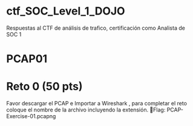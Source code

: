 # ctf_SOC_Level_1_DOJO
Respuestas al CTF de análisis de trafico, certificación como Analista de SOC 1
# PCAP01
# Reto 0 (50 pts)
Favor descargar el PCAP e Importar a Wireshark , para completar el reto coloque el nombre de la archivo incluyendo la extensión.
🏴Flag: PCAP-Exercise-01.pcapng
